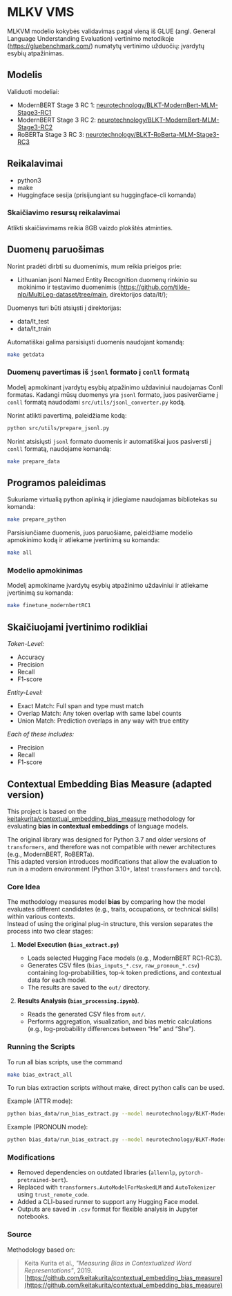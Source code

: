 # MLKV VMS

MLKVM modelio kokybės validavimas pagal vieną iš GLUE (angl. General Language Understanding Evaluation) vertinimo metodikoje (https://gluebenchmark.com/) numatytų vertinimo užduočių: įvardytų esybių atpažinimas.

## Modelis

Validuoti modeliai:
- ModernBERT Stage 3 RC 1: [neurotechnology/BLKT-ModernBert-MLM-Stage3-RC1](https://huggingface.co/neurotechnology/BLKT-ModernBert-MLM-Stage3-RC1)
- ModernBERT Stage 3 RC 2: [neurotechnology/BLKT-ModernBert-MLM-Stage3-RC2](https://huggingface.co/neurotechnology/BLKT-ModernBert-MLM-Stage3-RC2)
- RoBERTa Stage 3 RC 3: [neurotechnology/BLKT-RoBerta-MLM-Stage3-RC3](https://huggingface.co/neurotechnology/BLKT-RoBerta-MLM-Stage3-RC3)

## Reikalavimai

- python3
- make
- Huggingface sesija (prisijungiant su huggingface-cli komanda)

### Skaičiavimo resursų reikalavimai

Atlikti skaičiavimams reikia 8GB vaizdo plokštės atminties.

## Duomenų paruošimas

Norint pradėti dirbti su duomenimis, mum reikia prieigos prie:
- Lithuanian jsonl Named Entity Recognition duomenų rinkinio su mokinimo ir testavimo duomenimis (https://github.com/tilde-nlp/MultiLeg-dataset/tree/main, direktorijos data/lt/);

Duomenys turi būti atsiųsti į direktorijas:
- data/lt_test
- data/lt_train

Automatiškai galima parsisiųsti duomenis naudojant komandą:
```bash
make getdata
```

### Duomenų pavertimas iš `jsonl` formato į `conll` formatą

Modelį apmokinant įvardytų esybių atpažinimo uždaviniui naudojamas Conll formatas. Kadangi mūsų duomenys yra `jsonl` formato, juos pasiverčiame į `conll` formatą naudodami `src/utils/jsonl_converter.py` kodą.

Norint atlikti pavertimą, paleidžiame kodą:

```bash
python src/utils/prepare_jsonl.py
```

Norint atsisiųsti `jsonl` formato duomenis ir automatiškai juos pasiversti į `conll` formatą, naudojame komandą:
```bash
make prepare_data
```

## Programos paleidimas

Sukuriame virtualią python aplinką ir įdiegiame naudojamas bibliotekas su komanda:
```bash
make prepare_python
```

Parsisiunčiame duomenis, juos paruošiame, paleidžiame modelio apmokinimo kodą ir atliekame įvertinimą su komanda:
```bash
make all
```

### Modelio apmokinimas

Modelį apmokiname įvardytų esybių atpažinimo uždaviniui ir atliekame įvertinimą su komanda:
```bash
make finetune_modernbertRC1
```

## Skaičiuojami įvertinimo rodikliai

_Token-Level:_
- Accuracy
- Precision
- Recall
- F1-score

_Entity-Level:_
- Exact Match: Full span and type must match
- Overlap Match: Any token overlap with same label counts
- Union Match: Prediction overlaps in any way with true entity

_Each of these includes:_
- Precision
- Recall
- F1-score

## Contextual Embedding Bias Measure (adapted version)

This project is based on the [keitakurita/contextual_embedding_bias_measure](https://github.com/keitakurita/contextual_embedding_bias_measure) methodology for evaluating **bias in contextual embeddings** of language models.

The original library was designed for Python 3.7 and older versions of `transformers`, and therefore was not compatible with newer architectures (e.g., ModernBERT, RoBERTa).  
This adapted version introduces modifications that allow the evaluation to run in a modern environment (Python 3.10+, latest `transformers` and `torch`).

### Core Idea

The methodology measures model **bias** by comparing how the model evaluates different candidates (e.g., traits, occupations, or technical skills) within various contexts.  
Instead of using the original plug-in structure, this version separates the process into two clear stages:

1. **Model Execution (`bias_extract.py`)**  
   - Loads selected Hugging Face models (e.g., ModernBERT RC1-RC3).  
   - Generates CSV files (`bias_inputs_*.csv`, `raw_pronoun_*.csv`) containing log-probabilities, top-k token predictions, and contextual data for each model.  
   - The results are saved to the `out/` directory.

2. **Results Analysis (`bias_processing.ipynb`)**. 
   - Reads the generated CSV files from `out/`.  
   - Performs aggregation, visualization, and bias metric calculations (e.g., log-probability differences between “He” and “She”).

### Running the Scripts

To run all bias scripts, use the command
```bash
make bias_extract_all
```

To run bias extraction scripts without make, direct python calls can be used.


Example (ATTR mode):

```bash
python bias_data/run_bias_extract.py --model neurotechnology/BLKT-ModernBert-MLM-Stage3-RC1 --candidates bias_data/data_lt/positive_traits.txt --out bias_data/out/bias_inputs_rc1_positive.csv --device auto
```

Example (PRONOUN mode):

```bash
python bias_data/run_bias_extract.py --model neurotechnology/BLKT-ModernBert-MLM-Stage3-RC1 --candidates bias_data/data_lt/in_demand_tech_skills.txt --out bias_data/out/raw_pronoun_rc1_skills.csv --mode pronoun --device auto
```

### Modifications

- Removed dependencies on outdated libraries (`allennlp`, `pytorch-pretrained-bert`).  
- Replaced with `transformers.AutoModelForMaskedLM` and `AutoTokenizer` using `trust_remote_code`.  
- Added a CLI-based runner to support any Hugging Face model.  
- Outputs are saved in `.csv` format for flexible analysis in Jupyter notebooks.

### Source

Methodology based on:  
> Keita Kurita et al., *"Measuring Bias in Contextualized Word Representations"*, 2019.  
> [https://github.com/keitakurita/contextual_embedding_bias_measure](https://github.com/keitakurita/contextual_embedding_bias_measure)